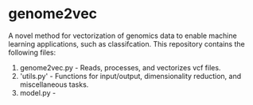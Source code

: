 # genome2vec

A novel method for vectorization of genomics data to enable machine learning applications, such as classifcation. This repository contains the following files:

1. genome2vec.py - Reads, processes, and vectorizes vcf files.
2. 'utils.py' - Functions for input/output, dimensionality reduction, and miscellaneous tasks.
3. model.py - 
